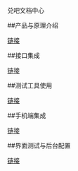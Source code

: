 兑吧文档中心

##产品与原理介绍

<a href="https://github.com/xuhengfei/notebook/blob/master/duiba-1.md">链接</a>

##接口集成

<a href="https://github.com/xuhengfei/notebook/blob/master/duiba-2.md">链接</a>

##测试工具使用

<a href="https://github.com/xuhengfei/notebook/blob/master/duiba-3.md">链接</a>

##手机端集成

<a href="https://github.com/xuhengfei/notebook/blob/master/duiba-4.md">链接</a>

##界面测试与后台配置

<a href="https://github.com/xuhengfei/notebook/blob/master/duiba-5.md">链接</a>
